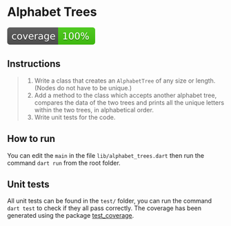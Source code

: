 # Alphabet Trees

<!-- 

![Coverage](https://raw.githubusercontent.com/TesteurManiak/bstevr_assessment/master/coverage_badge.svg?sanitize=true)

 -->

![Coverage](./coverage_badge.svg?sanitize=true)

## Instructions

> 1. Write a class that creates an `AlphabetTree` of any size or length. (Nodes do not have to be unique.)
> 2. Add a method to the class which accepts another alphabet tree, compares the data of the two trees and prints all the unique letters within the two trees, in alphabetical order.
> 3. Write unit tests for the code.

## How to run

You can edit the `main` in the file `lib/alphabet_trees.dart` then run the command `dart run` from the root folder.

## Unit tests

All unit tests can be found in the `test/` folder, you can run the command `dart test` to check if they all pass correctly. The coverage has been generated using the package [test_coverage](https://pub.dev/packages/test_coverage).
